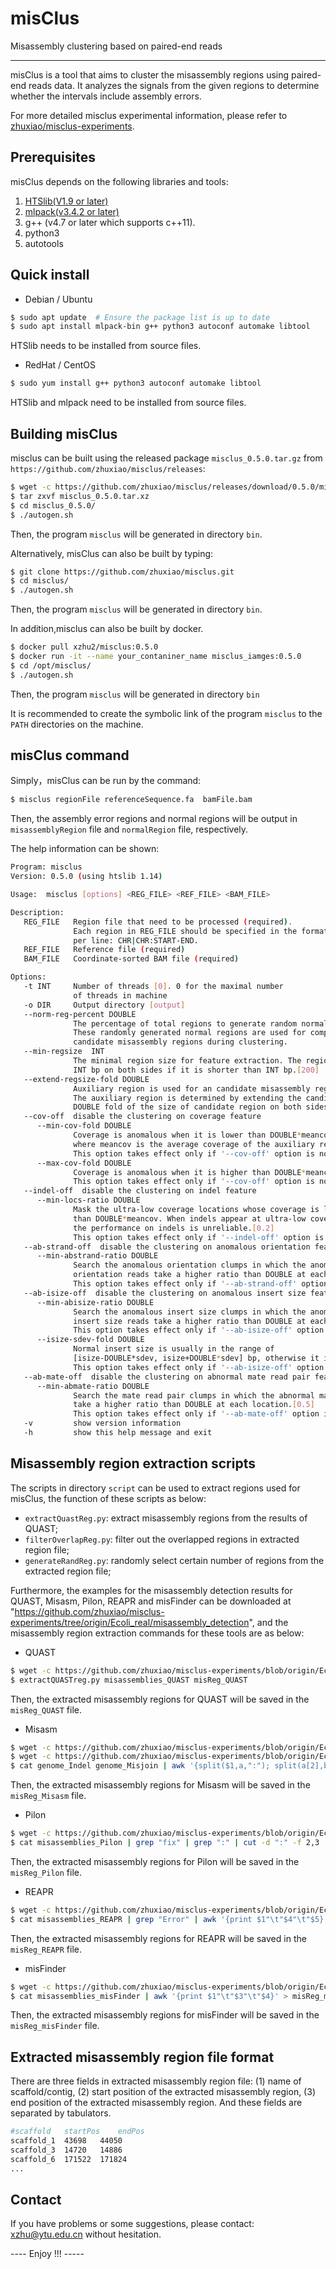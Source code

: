# misClus #
Misassembly clustering based on paired-end reads

----------
misClus is a tool that aims to cluster the misassembly regions using paired-end reads data. It analyzes the signals from the given regions to determine whether the intervals include assembly errors.

For more detailed misclus experimental information, please refer to [zhuxiao/misclus-experiments](https://github.com/zhuxiao).



## Prerequisites ##
misClus depends on the following libraries and tools:
1. [HTSlib(V1.9 or later)](https://github.com/samtools/htslib)
2. [mlpack(v3.4.2 or later)](https://github.com/mlpack/mlpack)
3. g++ (v4.7 or later which supports c++11).
4. python3
5. autotools

## Quick install ##
* Debian / Ubuntu 
```bash
$ sudo apt update  # Ensure the package list is up to date
$ sudo apt install mlpack-bin g++ python3 autoconf automake libtool
```
HTSlib needs to be installed from source files.

* RedHat / CentOS
```bash
$ sudo yum install g++ python3 autoconf automake libtool
```
HTSlib and mlpack need to be installed from source files.

## Building misClus ##

misclus can be built using the released package `misclus_0.5.0.tar.gz` from `https://github.com/zhuxiao/misclus/releases`:

```sh
$ wget -c https://github.com/zhuxiao/misclus/releases/download/0.5.0/misclus_0.5.0.tar.xz
$ tar zxvf misclus_0.5.0.tar.xz
$ cd misclus_0.5.0/
$ ./autogen.sh
```

Then, the program `misclus` will be generated in directory `bin`.

Alternatively, misClus can also  be built by typing:

```sh
$ git clone https://github.com/zhuxiao/misclus.git
$ cd misclus/
$ ./autogen.sh
```
Then, the program `misclus` will be generated in directory `bin`.

In addition,misclus can also be built by docker.

```bash
$ docker pull xzhu2/misclus:0.5.0
$ docker run -it --name your_contaniner_name misclus_iamges:0.5.0
$ cd /opt/misclus/
$ ./autogen.sh
```

Then, the program `misclus` will be generated in directory `bin`

It is recommended to create the symbolic link of the program `misclus` to the `PATH` directories on the machine.

## misClus command ##

Simply，misClus can be run by the command:
```sh
$ misclus regionFile referenceSequence.fa  bamFile.bam  
```
Then, the assembly error regions and normal regions will be output in `misassemblyRegion` file and `normalRegion` file, respectively.

The help information can be shown:
```sh
Program: misclus
Version: 0.5.0 (using htslib 1.14)

Usage:  misclus [options] <REG_FILE> <REF_FILE> <BAM_FILE>

Description:
   REG_FILE   Region file that need to be processed (required).
              Each region in REG_FILE should be specified in the format
              per line: CHR|CHR:START-END.
   REF_FILE   Reference file (required)
   BAM_FILE   Coordinate-sorted BAM file (required)

Options: 
   -t INT     Number of threads [0]. 0 for the maximal number
              of threads in machine
   -o DIR     Output directory [output]
   --norm-reg-percent DOUBLE
              The percentage of total regions to generate random normal regions[0.2]
              These randomly generated normal regions are used for comparison with
              candidate misassembly regions during clustering.
   --min-regsize  INT
              The minimal region size for feature extraction. The region will be extended to
              INT bp on both sides if it is shorter than INT bp.[200]
   --extend-regsize-fold DOUBLE
              Auxiliary region is used for an candidate misassembly region.
              The auxiliary region is determined by extending the candidate region by
              DOUBLE fold of the size of candidate region on both sides.[2]
   --cov-off  disable the clustering on coverage feature
      --min-cov-fold DOUBLE
              Coverage is anomalous when it is lower than DOUBLE*meancov for an auxiliary region,
              where meancov is the average coverage of the auxiliary region.[0.5]
              This option takes effect only if '--cov-off' option is not specified.
      --max-cov-fold DOUBLE
              Coverage is anomalous when it is higher than DOUBLE*meancov for an auxiliary region.[2]
              This option takes effect only if '--cov-off' option is not specified.
   --indel-off  disable the clustering on indel feature
      --min-locs-ratio DOUBLE
              Mask the ultra-low coverage locations whose coverage is lower
              than DOUBLE*meancov. When indels appear at ultra-low coverage location,
              the performance on indels is unreliable.[0.2]
              This option takes effect only if '--indel-off' option is not specified.
   --ab-strand-off  disable the clustering on anomalous orientation feature
      --min-abstrand-ratio DOUBLE
              Search the anomalous orientation clumps in which the anomalous
              orientation reads take a higher ratio than DOUBLE at each location.[0.3]
              This option takes effect only if '--ab-strand-off' option is not specified.
   --ab-isize-off  disable the clustering on anomalous insert size feature
      --min-abisize-ratio DOUBLE
              Search the anomalous insert size clumps in which the anomalous
              insert size reads take a higher ratio than DOUBLE at each location.[0.3]
              This option takes effect only if '--ab-isize-off' option is not specified.
      --isize-sdev-fold DOUBLE
              Normal insert size is usually in the range of 
              [isize-DOUBLE*sdev, isize+DOUBLE*sdev] bp, otherwise it is anomalous.[3]
              This option takes effect only if '--ab-isize-off' option is not specified.
   --ab-mate-off  disable the clustering on abnormal mate read pair feature
      --min-abmate-ratio DOUBLE
              Search the mate read pair clumps in which the abnormal mate read pairs
              take a higher ratio than DOUBLE at each location.[0.5]
              This option takes effect only if '--ab-mate-off' option is not specified.
   -v         show version information
   -h         show this help message and exit
```

## Misassembly region extraction scripts ##
The scripts in directory `script` can be used to extract regions used for misClus, the function of these scripts as below:
* `extractQuastReg.py`: extract misassembly regions from the results of QUAST;
* `filterOverlapReg.py`: filter out the overlapped regions in extracted region file;
* `generateRandReg.py`: randomly select certain number of regions from the extracted region file;

Furthermore, the examples for the misassembly detection results for QUAST, Misasm, Pilon, REAPR and misFinder can be downloaded at "https://github.com/zhuxiao/misclus-experiments/tree/origin/Ecoli_real/misassembly_detection", and the misassembly region extraction commands for these tools are as below:

* QUAST
```sh
$ wget -c https://github.com/zhuxiao/misclus-experiments/blob/origin/Ecoli_real/misassembly_detection/QUAST/misassemblies_QUAST
$ extractQUASTreg.py misassemblies_QUAST misReg_QUAST
```
Then, the extracted misassembly regions for QUAST will be saved in the `misReg_QUAST` file.

* Misasm
```sh
$ wget -c https://github.com/zhuxiao/misclus-experiments/blob/origin/Ecoli_real/misassembly_detection/Misasm/genome_Indel
$ wget -c https://github.com/zhuxiao/misclus-experiments/blob/origin/Ecoli_real/misassembly_detection/Misasm/genome_Misjoin
$ cat genome_Indel genome_Misjoin | awk '{split($1,a,":"); split(a[2],b,"-"); print a[1]"\t"b[1]"\t"b[2]}' > misReg_Misasm
```
Then, the extracted misassembly regions for Misasm will be saved in the `misReg_Misasm` file.

* Pilon
```sh
$ wget -c https://github.com/zhuxiao/misclus-experiments/blob/origin/Ecoli_real/misassembly_detection/Pilon/misassemblies_Pilon
$ cat misassemblies_Pilon | grep "fix" | grep ":" | cut -d ":" -f 2,3 | awk '{split($1,a,":");split(a[2],b,"-");print a[1]"\t"b[1]"\t"b[2]}' > misReg_Pilon
```

Then, the extracted misassembly regions for Pilon will be saved in the `misReg_Pilon` file.

* REAPR
```sh
$ wget -c https://github.com/zhuxiao/misclus-experiments/blob/origin/Ecoli_real/misassembly_detection/REAPR/misassemblies_REAPR
$ cat misassemblies_REAPR | grep "Error" | awk '{print $1"\t"$4"\t"$5}' > misReg_REAPR
```
Then, the extracted misassembly regions for REAPR will be saved in the `misReg_REAPR` file.

* misFinder
```sh
$ wget -c https://github.com/zhuxiao/misclus-experiments/blob/origin/Ecoli_real/misassembly_detection/REAPR/misassemblies_REAPR
$ cat misassemblies_misFinder | awk '{print $1"\t"$3"\t"$4}' > misReg_misFinder
```
Then, the extracted misassembly regions for misFinder will be saved in the `misReg_misFinder` file.

## Extracted misassembly region file format ##
There are three fields in extracted misassembly region file: (1) name of scaffold/contig, (2) start position of the extracted misassembly region, (3) end position of the extracted misassembly region. And these fields are separated by tabulators.
```sh
#scaffold	startPos	endPos
scaffold_1	43698	44050
scaffold_3	14720	14886
scaffold_6	171522	171824
...
```

## Contact ##

If you have problems or some suggestions, please contact: [xzhu@ytu.edu.cn](xzhu@ytu.edu.cn) without hesitation. 

---- Enjoy !!! -----